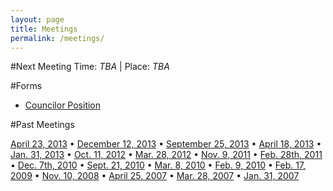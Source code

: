 ```yaml
---
layout: page
title: Meetings
permalink: /meetings/
---
```


#Next Meeting
Time:  *TBA* | Place: *TBA*

#Forms
* [Councilor Position](http://mcgillbgsa.weebly.com/uploads/2/1/9/8/21989822/bgsa_councilor_positions_by-election.docx)

#Past Meetings

[April 23, 2013](http://mcgillbgsa.weebly.com/uploads/2/1/9/8/21989822/2014-04-23_ga_minutes.pdf) • [December 12, 2013](http://mcgillbgsa.weebly.com/uploads/2/1/9/8/21989822/2013-12-12_bgsa_general_assembly.pdf) • [September 25, 2013](http://mcgillbgsa.weebly.com/uploads/2/1/9/8/21989822/2013-09-25_ga_minutes.pdf) • [April 18, 2013](http://mcgillbgsa.weebly.com/uploads/2/1/9/8/21989822/2013-04-18_gm_minutes.pdf) • [ Jan. 31, 2013](http://mcgillbgsa.weebly.com/uploads/2/1/9/8/21989822/2013-01_gm_minutes.pdf) • [ Oct. 11, 2012](http://mcgillbgsa.weebly.com/uploads/2/1/9/8/21989822/2012-10-11_gm_minutes.pdf) • [Mar. 28, 2012](http://mcgillbgsa.weebly.com/uploads/2/1/9/8/21989822/2012-03-28_bgsa_gm.pdf) • [Nov. 9, 2011](http://mcgillbgsa.weebly.com/uploads/2/1/9/8/21989822/2011-11-09_compiled_general_meeting_minutes.pdf) • [ Feb. 28th, 2011](http://mcgillbgsa.weebly.com/uploads/2/1/9/8/21989822/2011-02-28_bgsa_gm_minutes.pdf) • [Dec. 7th, 2010](http://mcgillbgsa.weebly.com/uploads/2/1/9/8/21989822/2010-12-07_bgsa_gm_minutes.pdf) • [Sept. 21, 2010](http://mcgillbgsa.weebly.com/uploads/2/1/9/8/21989822/2010_09-21_bgsa_gm_minutes.pdf) • [Mar. 8, 2010](http://mcgillbgsa.weebly.com/uploads/2/1/9/8/21989822/2010-03-08_gm_minutes.pdf) • [Feb. 9, 2010](http://mcgillbgsa.weebly.com/uploads/2/1/9/8/21989822/2010-02-09_gm_minutes.pdf) • [Feb. 17, 2009](http://mcgillbgsa.weebly.com/uploads/2/1/9/8/21989822/2009-02-17_bgsa_gm_minutes.pdf) • [Nov. 10, 2008](http://mcgillbgsa.weebly.com/uploads/2/1/9/8/21989822/2008-11-10_bgsa_gm_minutes.pdf) • [April 25, 2007](http://mcgillbgsa.weebly.com/uploads/2/1/9/8/21989822/2007-04-25_bgsa_gm_minutes.pdf) • [Mar. 28, 2007](http://mcgillbgsa.weebly.com/uploads/2/1/9/8/21989822/2007-03-28_bgsa_gm.pdf) • [Jan. 31, 2007](http://mcgillbgsa.weebly.com/uploads/2/1/9/8/21989822/2007-01-31_bgsa_gm_minutes.pdf)